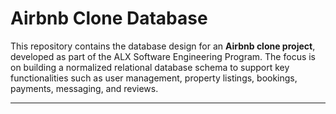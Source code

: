 # Airbnb Clone Database

This repository contains the database design for an **Airbnb clone project**, developed as part of the ALX Software Engineering Program. The focus is on building a normalized relational database schema to support key functionalities such as user management, property listings, bookings, payments, messaging, and reviews.

---




